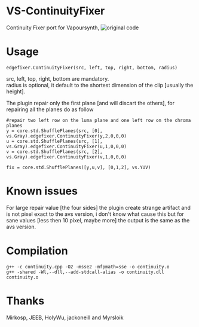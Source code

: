# VS-ContinuityFixer
Continuity Fixer port for Vapoursynth, ![original code](https://github.com/sekrit-twc/EdgeFixer/tree/master/EdgeFixer)  

# Usage

	edgefixer.ContinuityFixer(src, left, top, right, bottom, radius)

src, left, top, right, bottom are mandatory.  
radius is optional, it default to the shortest dimension of the clip [usually the height].  


The plugin repair only the first plane [and will discart the others], for repairing all the planes do as follow  

	#repair two left row on the luma plane and one left row on the chroma planes
	y = core.std.ShufflePlanes(src, [0], vs.Gray).edgefixer.ContinuityFixer(y,2,0,0,0)
	u = core.std.ShufflePlanes(src, [1], vs.Gray).edgefixer.ContinuityFixer(u,1,0,0,0)
	v = core.std.ShufflePlanes(src, [2], vs.Gray).edgefixer.ContinuityFixer(v,1,0,0,0)

	fix = core.std.ShufflePlanes([y,u,v], [0,1,2], vs.YUV)

# Known issues
For large repair value [the four sides] the plugin create strange artifact and is not pixel exact to the avs version, i don't know what cause this but for sane values [less then 10 pixel, maybe more] the output is the same as the avs version.

# Compilation

	g++ -c continuity.cpp -O2 -msse2 -mfpmath=sse -o continuity.o
	g++ -shared -Wl,--dll,--add-stdcall-alias -o continuity.dll continuity.o

# Thanks
Mirkosp, JEEB, HolyWu, jackoneill and Myrsloik